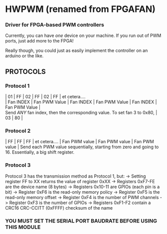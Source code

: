 # HWPWM (renamed from FPGAFAN)
### Driver for FPGA-based PWM controllers
Currently, you can have *one* device on your machine. If you run out of PWM ports, just add more to the FPGA!

Really though, you could just as easily implement the controller on an arduino or the like.

## PROTOCOLS

### Protocol 1
   | 01        | FF            |  02        | FF            |  02        | FF            |   et cetera....   
   | Fan INDEX | Fan PWM Value |  Fan INDEX | Fan PWM Value |  Fan INDEX | Fan PWM Value |   
   Send *ANY* fan index, then the corresponding value. To set fan 3 to 0x80, | 03 | 80 |

### Protocol 2
   | FF            | FF            | FF            | et cetera....
   | Fan PWM value | Fan PWM value | Fan PWM value |
   Send each PWM value sequentially, starting from zero and going to 16. Essentially, a big shift register.

### Protocol 3
   Protocol 3 has the transmission method as Protocol 1, but:
     -> Setting register FF to XX returns the value of register 0xXX
     -> Registers 0xF7-FE are the device name (8 bytes)
     -> Registers 0x10-11 are GPIOs (each pin is a bit)
     -> Register  0xF6 is the read-only memory policy
     -> Register  0xF5 is the read-only memory offset
     -> Register  0xF4 is the number of PWM channels
     -> Register  0xF3 is the number of GPIOs
     -> Registers 0xF1-F2 contain a CRC16 CRC-CCITT (0xFFFF) checksum of the name

### YOU MUST SET THE SERIAL PORT BAUDRATE BEFORE USING THIS MODULE
